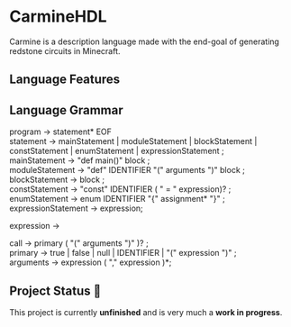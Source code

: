 # CarmineHDL
Carmine is a description language made with the end-goal of generating redstone circuits in Minecraft.

## Language Features

## Language Grammar
program -> statement* EOF  
statement -> mainStatement | moduleStatement | blockStatement | constStatement | enumStatement | expressionStatement ;  
mainStatement -> "def main()" block ;  
moduleStatement -> "def" IDENTIFIER "(" arguments ")" block ;  
blockStatement -> block ;  
constStatement -> "const" IDENTIFIER ( " = " expression)? ;  
enumStatement -> enum IDENTIFIER "{" assignment* "}" ;  
expressionStatement -> expression;  

expression ->   

call -> primary ( "(" arguments ")" )? ;  
primary -> true | false | null | IDENTIFIER | "(" expression ")" ;  
arguments -> expression ( "," expression )*;  

## Project Status 🚧
This project is currently **unfinished** and is very much a **work in progress**.

